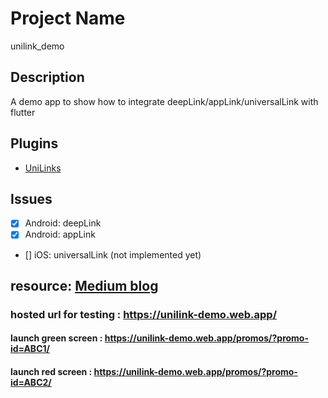 # Project Name

unilink_demo

## Description

A demo app to show how to integrate deepLink/appLink/universalLink with flutter

## Plugins

- [UniLinks](https://pub.dev/packages/uni_links)

## Issues

- [x] Android: deepLink
- [x] Android: appLink
- [] iOS: universalLink (not implemented yet)

## resource:  [Medium blog](https://medium.com/@pedrostick3/integrate-unilinks-with-flutter-android-applinks-ios-universallinks-c9a1542d6625)

### hosted url for testing : <https://unilink-demo.web.app/>

#### launch green screen : <https://unilink-demo.web.app/promos/?promo-id=ABC1/>

#### launch red screen : <https://unilink-demo.web.app/promos/?promo-id=ABC2/>
